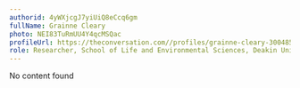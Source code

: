 ```yaml
---
authorid: 4yWXjcgJ7yiUiQ8eCcq6gm
fullName: Grainne Cleary
photo: NEI83TuRmUU4Y4qcMSQac
profileUrl: https://theconversation.com//profiles/grainne-cleary-300485
role: Researcher, School of Life and Environmental Sciences, Deakin University
---
```

No content found
